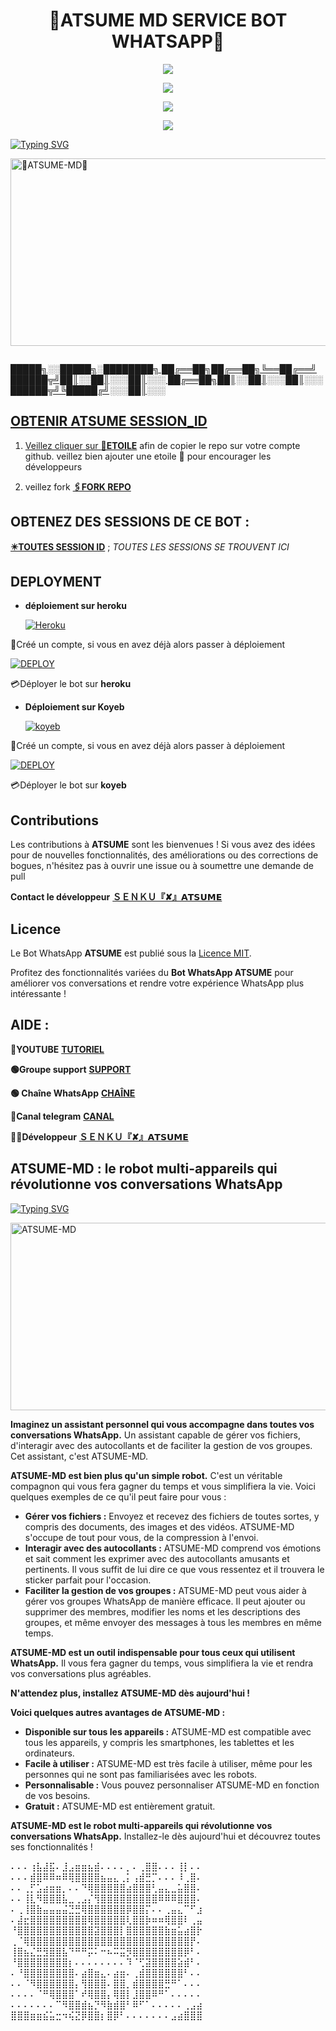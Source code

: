 
<h1 align="center"> 💮ATSUME MD SERVICE BOT WHATSAPP💮  </h1>
<p align="center">  

<p align="center"><a href="https://www.youtube.com/@atsume_md"><img src="https://img.shields.io/badge/Tutoriel-ff0000?style=for-the-badge&logo=youtube&logoColor=ff000000&link=https://www.youtube.com/@atsume_md" /><br>
<p align="center"><a href="https://t.me/atsume_md"><img src="https://img.shields.io/badge/Canal-00FFFF?style=for-the-badge&logo=telegram&logoColor=white" />
<p align="center"><a href="https://chat.whatsapp.com/C5EQSCCklbP0svipAJp6c6"><img src="https://img.shields.io/badge/Support-25D366?style=for-the-badge&logo=whatsapp&logoColor=white" />
<p align="center"><a href="https://whatsapp.com/channel/0029VakWCYx5Ejy6juxlem3P"><img src="https://img.shields.io/badge/Chaîne WhatsApp-25D366?style=for-the-badge&logo=whatsapp&logoColor=white&link=https://whatsapp.com/channel/0029VakWCYx5Ejy6juxlem3P" /><br>

  
<a href="https://git.io/typing-svg"><img src="https://readme-typing-svg.demolab.com?font=Black+Ops+One&size=50&pause=1000&color=1BAFBAFF&center=true&width=910&height=100&lines=💮ATSUME LE ROBOT+RÉVOLUTIONNE💮;MULTI+SERVICE+WHATSAPP+BOT;CRÉER+PAR+💮SENKU+ATSUME💮 ;BOT DATÉE+01.10.2024" alt="Typing SVG" /></a>
  </p>
    <img alt="💮ATSUME-MD💮" width="700" height="300" src="https://files.catbox.moe/a7d9e6.jpg">
<p align="center">
<p align="center">

  <a href="#"><img src="http://readme-typing-svg.herokuapp.com?color=ff00ab&center=true&vCenter=true&multiline=false&lines=Merci+d'avoir+choisir+ATSUME+MD." alt="">


  █████╗░░█████╗░████████╗ ██╔══██╗██╔══██╗╚══██╔══╝ ██████╦╝██║░░██║░░░██║░░░ ██╔══██╗██║░░██║░░░██║░░░ ██████╦╝╚█████╔╝░░░██║░░░

  
  
## OBTENIR ATSUME SESSION_ID 

1. Veillez cliquer sur [**🌟ETOILE**](https://github.com/Senkuatsume/ATSUME-MD) afin de copier le repo sur votre compte github.  veillez bien ajouter une etoile 🌟 pour encourager les développeurs 



2. veillez fork  [**🖇️FORK REPO**](https://github.com/Senkuatsume/ATSUME-MD/fork)

   

## OBTENEZ DES SESSIONS DE CE  BOT : <br>
  
[**✴️TOUTES SESSION ID**](https://Senkuatsume.github.io/SESSION-ID-WEBCAM.COM/)  ; *TOUTES LES SESSIONS  SE TROUVENT ICI*
 

## DEPLOYMENT 
- **déploiement sur heroku**

  <a href='https://signup.heroku.com/' target="_blank"><img alt='Heroku' src='https://img.shields.io/badge/-CREE-black?style=for-the-badge&logo=heroku&logoColor=white'/></a>
  
🛑Créé un compte, si vous en avez déjà alors passer à déploiement 


  <a href='https://dashboard.heroku.com/new?template=https://github.com/Senkuatsume/ATSUME-MD' target="_blank"><img alt='DEPLOY' src='https://img.shields.io/badge/-DEPLOYER-black?style=for-the-badge&logo=heroku&logoColor=white'/></a>
  
💳Déployer le bot sur **heroku**

  
- **Déploiement sur Koyeb**

  <a href='https://app.koyeb.com/auth/signup' target="_blank"><img alt='koyeb' src='https://img.shields.io/badge/-CREE-black?style=for-the-badge&logo=koyeb&logoColor=white'/></a>
  
🛑Créé un compte, si vous en avez déjà alors passer à déploiement 



  <a href='https://hermit.koyeb.app/deploy-koyeb' target="_blank"><img alt='DEPLOY' src='https://img.shields.io/badge/-DEPLOYER-black?style=for-the-badge&logo=koyeb&logoColor=white'/></a>
  
💳Déployer le bot sur **koyeb**

## Contributions

Les contributions à **ATSUME** sont les bienvenues ! Si vous avez des idées pour de nouvelles fonctionnalités, des améliorations ou des corrections de bogues, n'hésitez pas à ouvrir une issue ou à soumettre une demande de pull 

**Contact le développeur** [**ＳＥＮＫＵ『✘』𝗔𝗧𝗦𝗨𝗠𝗘**](https://wa.me/2250574025815)

                
## Licence

Le Bot WhatsApp **ATSUME** est publié sous la [Licence MIT](https://opensource.org/licenses/MIT).

Profitez des fonctionnalités variées du **Bot WhatsApp ATSUME** pour améliorer vos conversations et rendre votre expérience WhatsApp plus intéressante !


## AIDE :

**🔴YOUTUBE** [**TUTORIEL**](https://www.youtube.com/@atsume_md)

**🟢Groupe support** [**SUPPORT**](https://chat.whatsapp.com/C5EQSCCklbP0svipAJp6c6)<br>

**🟢 Chaîne WhatsApp** [**CHAÎNE**](https://whatsapp.com/channel/0029VakWCYx5Ejy6juxlem3P)

**🔵Canal telegram** [**CANAL**](https://t.me/atsume_md)

**🧑‍💻Développeur**  [**ＳＥＮＫＵ『✘』𝗔𝗧𝗦𝗨𝗠𝗘**](https://wa.me/2250574025815)

 

 ## ATSUME-MD : le robot multi-appareils qui révolutionne vos conversations WhatsApp

 <a href="https://git.io/typing-svg"><img src="https://readme-typing-svg.demolab.com?font=Black+Ops+One&size=50&pause=1000&color=1BAFBAFF&center=true&width=910&height=100&lines=💮ATSUME-MD💮;LISEZ POUR COMPRENDRE" alt="Typing SVG" /></a>
  </p>
    <img alt="ATSUME-MD" width="700" height="300" src="https://files.catbox.moe/cv5yjj.jpg">

**Imaginez un assistant personnel qui vous accompagne dans toutes vos conversations WhatsApp.** Un assistant capable de gérer vos fichiers, d'interagir avec des autocollants et de faciliter la gestion de vos groupes. Cet assistant, c'est ATSUME-MD.

**ATSUME-MD est bien plus qu'un simple robot.** C'est un véritable compagnon qui vous fera gagner du temps et vous simplifiera la vie. Voici quelques exemples de ce qu'il peut faire pour vous :

* **Gérer vos fichiers :** Envoyez et recevez des fichiers de toutes sortes, y compris des documents, des images et des vidéos. ATSUME-MD s'occupe de tout pour vous, de la compression à l'envoi.
* **Interagir avec des autocollants :** ATSUME-MD comprend vos émotions et sait comment les exprimer avec des autocollants amusants et pertinents. Il vous suffit de lui dire ce que vous ressentez et il trouvera le sticker parfait pour l'occasion.
* **Faciliter la gestion de vos groupes :** ATSUME-MD peut vous aider à gérer vos groupes WhatsApp de manière efficace. Il peut ajouter ou supprimer des membres, modifier les noms et les descriptions des groupes, et même envoyer des messages à tous les membres en même temps.

**ATSUME-MD est un outil indispensable pour tous ceux qui utilisent WhatsApp.** Il vous fera gagner du temps, vous simplifiera la vie et rendra vos conversations plus agréables.

**N'attendez plus, installez ATSUME-MD dès aujourd'hui !**

**Voici quelques autres avantages de ATSUME-MD :**

* **Disponible sur tous les appareils :** ATSUME-MD est compatible avec tous les appareils, y compris les smartphones, les tablettes et les ordinateurs.
* **Facile à utiliser :** ATSUME-MD est très facile à utiliser, même pour les personnes qui ne sont pas familiarisées avec les robots.
* **Personnalisable :** Vous pouvez personnaliser ATSUME-MD en fonction de vos besoins.
* **Gratuit :** ATSUME-MD est entièrement gratuit.

**ATSUME-MD est le robot multi-appareils qui révolutionne vos conversations WhatsApp.** Installez-le dès aujourd'hui et découvrez toutes ses fonctionnalités !



⠄⠄⠄⢰⣧⣼⣯⠄⣸⣠⣶⣶⣦⣾⠄⠄⠄⠄⡀⠄⢀⣿⣿⠄⠄⠄⢸⡇⠄⠄
⠄⠄⠄⣾⣿⠿⠿⠶⠿⢿⣿⣿⣿⣿⣦⣤⣄⢀⡅⢠⣾⣛⡉⠄⠄⠄⠸⢀⣿⠄
⠄⠄⢀⡋⣡⣴⣶⣶⡀⠄⠄⠙⢿⣿⣿⣿⣿⣿⣴⣿⣿⣿⢃⣤⣄⣀⣥⣿⣿⠄
⠄⠄⢸⣇⠻⣿⣿⣿⣧⣀⢀⣠⡌⢻⣿⣿⣿⣿⣿⣿⣿⣿⣿⠿⠿⠿⣿⣿⣿⠄
⠄⢀⢸⣿⣷⣤⣤⣤⣬⣙⣛⢿⣿⣿⣿⣿⣿⣿⡿⣿⣿⡍⠄⠄⢀⣤⣄⠉⠋⣰
⠄⣼⣖⣿⣿⣿⣿⣿⣿⣿⣿⣿⢿⣿⣿⣿⣿⣿⢇⣿⣿⡷⠶⠶⢿⣿⣿⠇⢀⣤
⠘⣿⣿⣿⣿⣿⣿⣿⣿⣿⣿⣿⣿⣽⣿⣿⣿⡇⣿⣿⣿⣿⣿⣿⣷⣶⣥⣴⣿⡗
⢀⠈⢿⣿⣿⣿⣿⣿⣿⣿⣿⣿⣿⣿⣿⣿⣿⣿⣿⣿⣿⣿⣿⣿⣿⣿⣿⣿⡟⠄
⢸⣿⣦⣌⣛⣻⣿⣿⣧⠙⠛⠛⡭⠅⠒⠦⠭⣭⡻⣿⣿⣿⣿⣿⣿⣿⣿⡿⠃⠄
⠘⣿⣿⣿⣿⣿⣿⣿⣿⡆⠄⠄⠄⠄⠄⠄⠄⠄⠹⠈⢋⣽⣿⣿⣿⣿⣵⣾⠃⠄
⠄⠘⣿⣿⣿⣿⣿⣿⣿⣿⠄⣴⣿⣶⣄⠄⣴⣶⠄⢀⣾⣿⣿⣿⣿⣿⣿⠃⠄⠄
⠄⠄⠈⠻⣿⣿⣿⣿⣿⣿⡄⢻⣿⣿⣿⠄⣿⣿⡀⣾⣿⣿⣿⣿⣛⠛⠁⠄⠄⠄
⠄⠄⠄⠄⠈⠛⢿⣿⣿⣿⠁⠞⢿⣿⣿⡄⢿⣿⡇⣸⣿⣿⠿⠛⠁⠄⠄⠄⠄⠄
⠄⠄⠄⠄⠄⠄⠄⠉⠻⣿⣿⣾⣦⡙⠻⣷⣾⣿⠃⠿⠋⠁⠄⠄⠄⠄⠄⢀⣠⣴
⣿⣿⣿⣶⣶⣮⣥⣒⠲⢮⣝⡿⣿⣿⡆⣿⡿⠃⠄⠄⠄⠄⠄⠄⠄⣠⣴⣿⣿⣿
